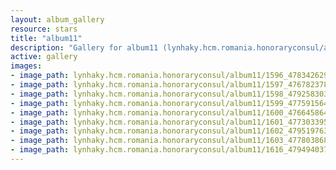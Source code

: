 ```yaml
---
layout: album_gallery
resource: stars
title: "album11"
description: "Gallery for album11 (lynhaky.hcm.romania.honoraryconsul/album11)"
active: gallery
images:
- image_path: lynhaky.hcm.romania.honoraryconsul/album11/1596_478342629_1165898781560747_322078099138789225_n.jpg
- image_path: lynhaky.hcm.romania.honoraryconsul/album11/1597_476782378_1165898921560733_5637739299924504213_n.jpg
- image_path: lynhaky.hcm.romania.honoraryconsul/album11/1598_479258303_1165898928227399_1108913121892625998_n.jpg
- image_path: lynhaky.hcm.romania.honoraryconsul/album11/1599_477591564_1165898908227401_9149870283707280162_n.jpg
- image_path: lynhaky.hcm.romania.honoraryconsul/album11/1600_476645864_1165898704894088_4053212358401380155_n.jpg
- image_path: lynhaky.hcm.romania.honoraryconsul/album11/1601_477303395_1165898914894067_491310505804304187_n.jpg
- image_path: lynhaky.hcm.romania.honoraryconsul/album11/1602_479519763_1165898888227403_2154340749947063137_n.jpg
- image_path: lynhaky.hcm.romania.honoraryconsul/album11/1603_477803868_1165898911560734_4709818208300795649_n.jpg
- image_path: lynhaky.hcm.romania.honoraryconsul/album11/1616_479494037_1165890208228271_6582313047329929016_n.jpg
---
```

